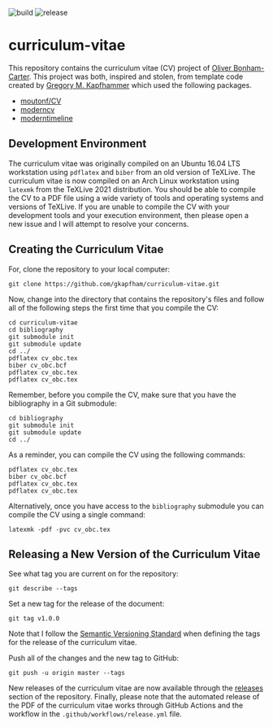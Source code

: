 ![build](https://github.com/obonhamcarter/curriculum-vitae_working/workflows/build/badge.svg) ![release](https://github.com/obonhamcarter/curriculum-vitae_working/workflows/release/badge.svg)

# curriculum-vitae


This repository contains the curriculum vitae (CV) project of [Oliver Bonham-Carter](https://www.oliverbonhamcarter.com/). This project was both, inspired and stolen, from template code created by [Gregory M. Kapfhammer](https://www.gregorykapfhammer.com/) which used the following packages.

* [moutonf/CV](https://github.com/moutonf/CV)
* [moderncv](https://www.ctan.org/pkg/moderncv)
* [moderntimeline](https://github.com/raphink/moderntimeline)

## Development Environment

The curriculum vitae was originally compiled on an Ubuntu 16.04 LTS workstation
using `pdflatex` and `biber` from an old version of TeXLive. The curriculum
vitae is now compiled on an Arch Linux workstation using `latexmk` from the
TeXLive 2021 distribution. You should be able to compile the CV to a PDF file
using a wide variety of tools and operating systems and versions of TeXLive. If
you are unable to compile the CV with your development tools and your execution
environment, then please open a new issue and I will attempt to resolve your
concerns.

## Creating the Curriculum Vitae

For, clone the repository to your local computer:

```shell
git clone https://github.com/gkapfham/curriculum-vitae.git
```

Now, change into the directory that contains the repository's files and follow
all of the following steps the first time that you compile the CV:

```shell
cd curriculum-vitae
cd bibliography
git submodule init
git submodule update
cd ../
pdflatex cv_obc.tex
biber cv_obc.bcf
pdflatex cv_obc.tex
pdflatex cv_obc.tex
```

Remember, before you compile the CV, make sure that you have the bibliography in
a Git submodule:

```shell
cd bibliography
git submodule init
git submodule update
cd ../
```

As a reminder, you can compile the CV using the following commands:

```shell
pdflatex cv_obc.tex
biber cv_obc.bcf
pdflatex cv_obc.tex
pdflatex cv_obc.tex
```

Alternatively, once you have access to the `bibliography` submodule you can
compile the CV using a single command:

```shell
latexmk -pdf -pvc cv_obc.tex
```

## Releasing a New Version of the Curriculum Vitae

See what tag you are current on for the repository:

```shell
git describe --tags
```

Set a new tag for the release of the document:

```shell
git tag v1.0.0
```

Note that I follow the [Semantic Versioning Standard](https://semver.org/) when
defining the tags for the release of the curriculum vitae.

Push all of the changes and the new tag to GitHub:

```shell
git push -u origin master --tags
```

New releases of the curriculum vitae are now available through the
[releases](https://github.com/gkapfham/curriculum-vitae/releases) section of the
repository. Finally, please note that the automated release of the PDF of the
curriculum vitae works through GitHub Actions and the workflow in the
`.github/workflows/release.yml` file.
